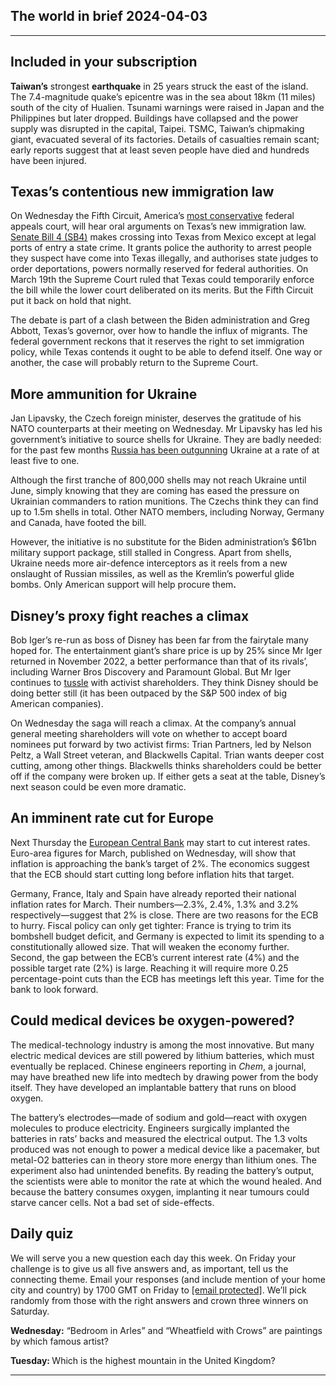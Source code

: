 ## The world in brief 2024-04-03

----------

## Included in your subscription





<strong>Taiwan’s</strong> strongest <strong>earthquake</strong> in 25 years struck the east of the island. The 7.4-magnitude quake’s epicentre was in the sea about 18km (11 miles) south of the city of Hualien. Tsunami warnings were raised in Japan and the Philippines but later dropped. Buildings have collapsed and the power supply was disrupted in the capital, Taipei. TSMC, Taiwan’s chipmaking giant, evacuated several of its factories. Details of casualties remain scant; early reports suggest that at least seven people have died and hundreds have been injured.

## Texas’s contentious new immigration law

On Wednesday the Fifth Circuit, America’s [most conservative](https://https://www.https://www.economist.com/united-states/2023/11/30/a-maga-court-in-new-orleans-is-shaping-the-supreme-courts-agenda) federal appeals court, will hear oral arguments on Texas’s new immigration law. [Senate Bill 4 (SB4)](https://https://www.https://www.economist.com/the-economist-explains/2024/03/21/will-texas-succeed-in-enforcing-its-own-immigration-law) makes crossing into Texas from Mexico except at legal ports of entry a state crime. It grants police the authority to arrest people they suspect have come into Texas illegally, and authorises state judges to order deportations, powers normally reserved for federal authorities. On March 19th the Supreme Court ruled that Texas could temporarily enforce the bill while the lower court deliberated on its merits. But the Fifth Circuit put it back on hold that night. 

The debate is part of a clash between the Biden administration and Greg Abbott, Texas’s governor, over how to handle the influx of migrants. The federal government reckons that it reserves the right to set immigration policy, while Texas contends it ought to be able to defend itself. One way or another, the case will probably return to the Supreme Court.

## More ammunition for Ukraine

Jan Lipavsky, the Czech foreign minister, deserves the gratitude of his NATO counterparts at their meeting on Wednesday. Mr Lipavsky has led his government’s initiative to source shells for Ukraine. They are badly needed: for the past few months [Russia has been outgunning](https://https://www.https://www.economist.com/the-economist-explains/2024/03/20/might-russia-run-out-of-big-guns) Ukraine at a rate of at least five to one. 

Although the first tranche of 800,000 shells may not reach Ukraine until June, simply knowing that they are coming has eased the pressure on Ukrainian commanders to ration munitions. The Czechs think they can find up to 1.5m shells in total. Other NATO members, including Norway, Germany and Canada, have footed the bill.

However, the initiative is no substitute for the Biden administration’s $61bn military support package, still stalled in Congress. Apart from shells, Ukraine needs more air-defence interceptors as it reels from a new onslaught of Russian missiles, as well as the Kremlin’s powerful glide bombs. Only American support will help procure them<strong>. </strong>

## Disney’s proxy fight reaches a climax

Bob Iger’s re-run as boss of Disney has been far from the fairytale many hoped for. The entertainment giant’s share price is up by 25% since Mr Iger returned in November 2022, a better performance than that of its rivals’, including Warner Bros Discovery and Paramount Global. But Mr Iger continues to [tussle](https://https://www.https://www.economist.com/business/2023/11/09/the-bob-iger-v-nelson-peltz-rematch) with activist shareholders. They think Disney should be doing better still (it has been outpaced by the S&amp;P 500 index of big American companies).

On Wednesday the saga will reach a climax. At the company’s annual general meeting shareholders will vote on whether to accept board nominees put forward by two activist firms: Trian Partners, led by Nelson Peltz, a Wall Street veteran, and Blackwells Capital. Trian wants deeper cost cutting, among other things. Blackwells thinks shareholders could be better off if the company were broken up. If either gets a seat at the table, Disney’s next season could be even more dramatic.

## An imminent rate cut for Europe

Next Thursday the [European Central Bank](https://https://www.https://www.economist.com/finance-and-economics/2024/03/26/europes-economy-is-under-attack-from-all-sides) may start to cut interest rates. Euro-area figures for March, published on Wednesday, will show that inflation is approaching the bank’s target of 2%. The economics suggest that the ECB should start cutting long before inflation hits that target.

Germany, France, Italy and Spain have already reported their national inflation rates for March. Their numbers—2.3%, 2.4%, 1.3% and 3.2% respectively—suggest that 2% is close. There are two reasons for the ECB to hurry. Fiscal policy can only get tighter: France is trying to trim its bombshell budget deficit, and Germany is expected to limit its spending to a constitutionally allowed size. That will weaken the economy further. Second, the gap between the ECB’s current interest rate (4%) and the possible target rate (2%) is large. Reaching it will require more 0.25 percentage-point cuts than the ECB has meetings left this year. Time for the bank to look forward.

## Could medical devices be oxygen-powered?

The medical-technology industry is among the most innovative. But many electric medical devices are still powered by lithium batteries, which must eventually be replaced. Chinese engineers reporting in <em>Chem</em>, a journal, may have breathed new life into medtech by drawing power from the body itself. They have developed an implantable battery that runs on blood oxygen.

The battery’s electrodes—made of sodium and gold—react with oxygen molecules to produce electricity. Engineers surgically implanted the batteries in rats’ backs and measured the electrical output. The 1.3 volts produced was not enough to power a medical device like a pacemaker, but metal-O2 batteries can in theory store more energy than lithium ones. The experiment also had unintended benefits. By reading the battery’s output, the scientists were able to monitor the rate at which the wound healed. And because the battery consumes oxygen, implanting it near tumours could starve cancer cells. Not a bad set of side-effects.

## Daily quiz

We will serve you a new question each day this week. On Friday your challenge is to give us all five answers and, as important, tell us the connecting theme. Email your responses (and include mention of your home city and country) by 1700 GMT on Friday to [<span class="__cf_email__" data-cfemail="c697b3afbc83b5b6b4a3b5b5a986a3a5a9a8a9abafb5b2e8a5a9ab">[email&#160;protected]</span>](https://https://www.https://www.economist.com/cdn-cgi/l/email-protection#b5e4c0dccff0c6c5c7d0c6c6daf5d0d6dadbdad8dcc6c19bd6dad8). We’ll pick randomly from those with the right answers and crown three winners on Saturday.

<strong>Wednesday:</strong> “Bedroom in Arles” and “Wheatfield with Crows” are paintings by which famous artist?

<strong>Tuesday: </strong>Which is the highest mountain in the United Kingdom?

----------
